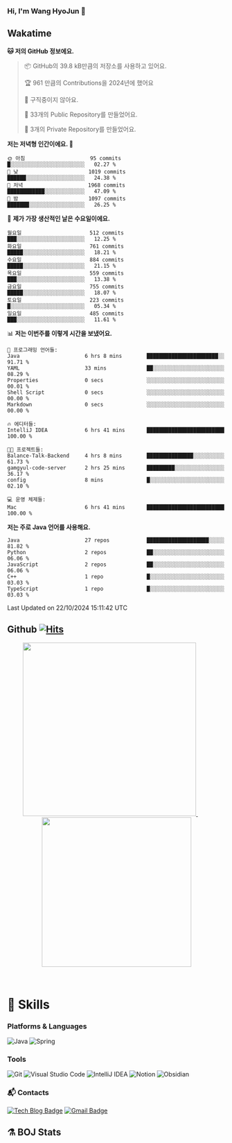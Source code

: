 ### Hi, I'm Wang HyoJun 👋

## Wakatime
<!--START_SECTION:waka-->
**🐱 저의 GitHub 정보에요.** 

> 📦 GitHub의 39.8 kB만큼의 저장소를 사용하고 있어요. 
 > 
> 🏆 961 만큼의 Contributions을 2024년에 했어요
 > 
> 🚫 구직중이지 않아요.
 > 
> 📜 33개의 Public Repository를 만들었어요. 
 > 
> 🔑 3개의 Private Repository를 만들었어요. 
 > 
**저는 저녁형 인간이에요. 🦉** 

```text
🌞 아침                     95 commits          █░░░░░░░░░░░░░░░░░░░░░░░░   02.27 % 
🌆 낮　                     1019 commits        ██████░░░░░░░░░░░░░░░░░░░   24.38 % 
🌃 저녁                     1968 commits        ████████████░░░░░░░░░░░░░   47.09 % 
🌙 밤　                     1097 commits        ███████░░░░░░░░░░░░░░░░░░   26.25 % 
```
📅 **제가 가장 생산적인 날은 수요일이에요.** 

```text
월요일                      512 commits         ███░░░░░░░░░░░░░░░░░░░░░░   12.25 % 
화요일                      761 commits         █████░░░░░░░░░░░░░░░░░░░░   18.21 % 
수요일                      884 commits         █████░░░░░░░░░░░░░░░░░░░░   21.15 % 
목요일                      559 commits         ███░░░░░░░░░░░░░░░░░░░░░░   13.38 % 
금요일                      755 commits         █████░░░░░░░░░░░░░░░░░░░░   18.07 % 
토요일                      223 commits         █░░░░░░░░░░░░░░░░░░░░░░░░   05.34 % 
일요일                      485 commits         ███░░░░░░░░░░░░░░░░░░░░░░   11.61 % 
```


📊 **저는 이번주를 이렇게 시간을 보냈어요.** 

```text
💬 프로그래밍 언어들: 
Java                     6 hrs 8 mins        ███████████████████████░░   91.71 % 
YAML                     33 mins             ██░░░░░░░░░░░░░░░░░░░░░░░   08.29 % 
Properties               0 secs              ░░░░░░░░░░░░░░░░░░░░░░░░░   00.01 % 
Shell Script             0 secs              ░░░░░░░░░░░░░░░░░░░░░░░░░   00.00 % 
Markdown                 0 secs              ░░░░░░░░░░░░░░░░░░░░░░░░░   00.00 % 

🔥 에디터들: 
IntelliJ IDEA            6 hrs 41 mins       █████████████████████████   100.00 % 

🐱‍💻 프로젝트들: 
Balance-Talk-Backend     4 hrs 8 mins        ███████████████░░░░░░░░░░   61.73 % 
gamgyul-code-server      2 hrs 25 mins       █████████░░░░░░░░░░░░░░░░   36.17 % 
config                   8 mins              █░░░░░░░░░░░░░░░░░░░░░░░░   02.10 % 

💻 운영 체제들: 
Mac                      6 hrs 41 mins       █████████████████████████   100.00 % 
```

**저는 주로 Java 언어를 사용해요.** 

```text
Java                     27 repos            ████████████████████░░░░░   81.82 % 
Python                   2 repos             ██░░░░░░░░░░░░░░░░░░░░░░░   06.06 % 
JavaScript               2 repos             ██░░░░░░░░░░░░░░░░░░░░░░░   06.06 % 
C++                      1 repo              █░░░░░░░░░░░░░░░░░░░░░░░░   03.03 % 
TypeScript               1 repo              █░░░░░░░░░░░░░░░░░░░░░░░░   03.03 % 
```




 Last Updated on 22/10/2024 15:11:42 UTC
<!--END_SECTION:waka-->

## Github [![Hits](https://hits.seeyoufarm.com/api/count/incr/badge.svg?url=https%3A%2F%2Fgithub.com%2Fgywns0417%2Fhit-counter&count_bg=%239AEB68&title_bg=%23B1D1F7&icon=&icon_color=%23E7E7E7&title=hits&edge_flat=false)](https://hits.seeyoufarm.com)

<p align="center">
  <a href="https://github.com/gywns0417">
    <img src="https://github-readme-stats.vercel.app/api?username=gywns0417&show_icons=true&theme=catppuccin_latte" width="400" style="max-width:100%;" />
  </a>
  &nbsp;
  &nbsp;
  &nbsp;
  &nbsp;
  <a href="https://github.com/gywns0417">
    <img src="https://github-readme-stats.vercel.app/api/top-langs/?username=gywns0417&layout=compact&show_icons=true&show_owner=true&theme=nord" width="345" style="max-width:100%;"/>
  </a>
</p>


<br>

# 💪 Skills
### Platforms & Languages
![Java](https://img.shields.io/badge/Java-007396.svg?&style=for-the-badge&logo=Java&logoColor=white)
![Spring](https://img.shields.io/badge/Spring-6DB33F.svg?&style=for-the-badge&logo=Spring&logoColor=white)

### Tools
![Git](https://img.shields.io/badge/Git-F05032.svg?&style=for-the-badge&logo=Git&logoColor=white)
![Visual Studio Code](https://img.shields.io/badge/Visual%20Studio%20Code-007ACC.svg?&style=for-the-badge&logo=Visual%20Studio%20Code&logoColor=white)
![IntelliJ IDEA](https://img.shields.io/badge/IntelliJ%20IDEA-000000.svg?&style=for-the-badge&logo=IntelliJ%20IDEA&logoColor=white)
![Notion](https://img.shields.io/badge/Notion-000000.svg?&style=for-the-badge&logo=Notion&logoColor=white)
![Obsidian](https://img.shields.io/badge/Obsidian-7C3AED.svg?&style=for-the-badge&logo=Obsidian&logoColor=white)


### :mailbox_with_mail: Contacts
[![Tech Blog Badge](http://img.shields.io/badge/-Tech%20blog-black?style=flat-square&logo=github&link=https://king-dev.tistory.com/)](https://king.tistory.com/)
[![Gmail Badge](https://img.shields.io/badge/Gmail-d14836?style=flat-square&logo=Gmail&logoColor=white&link=mailto:gywns0417@gmail.com)](mailto:gywns0417@gmail.com)

## ⚗️ BOJ Stats

<!--[![Solved.ac Profile](http://mazassumnida.wtf/api/v2/generate_badge?boj=gywns0417)](https://solved.ac/gywns0417/)
